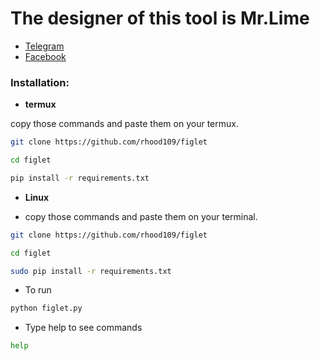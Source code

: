 # The designer of this tool is Mr.Lime
- [Telegram](https://t.me/DrLime4110)
- [Facebook](https://www.facebook.com/profile.php?id=100086991363401)

### Installation:

- **termux**

copy those commands and paste them on your termux.

```bash
git clone https://github.com/rhood109/figlet
```
```bash
cd figlet
```
```bash
pip install -r requirements.txt
```
- **Linux**

- copy those commands and paste them on your terminal.
```bash
git clone https://github.com/rhood109/figlet
```
```bash
cd figlet 
```
```bash
sudo pip install -r requirements.txt
```
* To run
```bash
python figlet.py
```
* Type help to see commands
```bash
help
```
